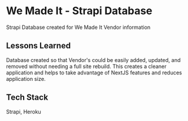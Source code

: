
# We Made It - Strapi Database

Strapi Database created for We Made It Vendor information


## Lessons Learned

Database created so that Vendor's could be easily added, updated, and removed without needing a full site rebuild. This creates a cleaner application and helps to take advantage of NextJS features and reduces application size.
  
## Tech Stack

Strapi, Heroku
